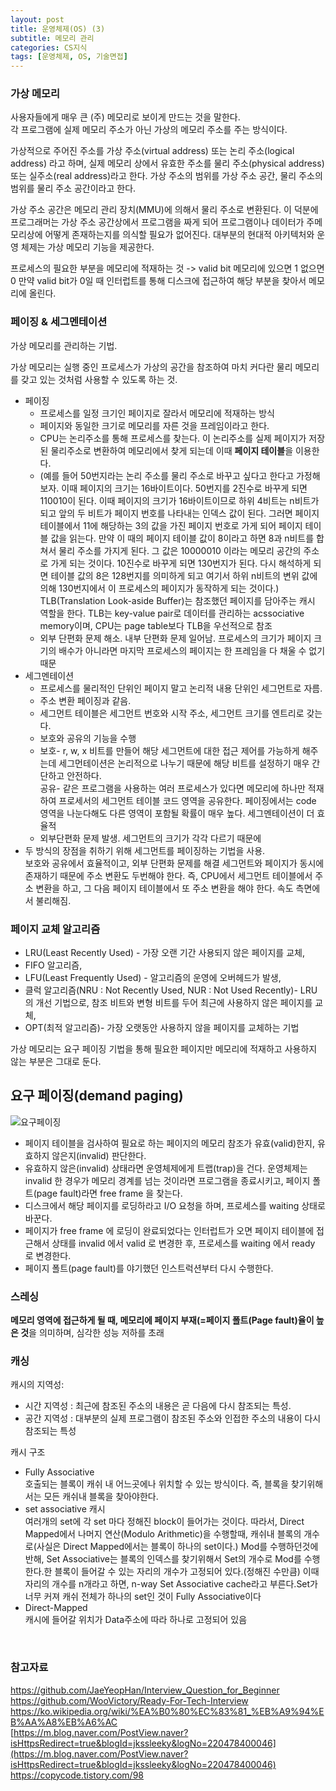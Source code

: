 ```yaml
---
layout: post
title: 운영체제(OS) (3)
subtitle: 메모리 관리
categories: CS지식
tags: [운영체제, OS, 기술면접]
---
```

### 가상 메모리
    
사용자들에게 매우 큰 (주) 메모리로 보이게 만드는 것을 말한다.  
각 프로그램에 실제 메모리 주소가 아닌 가상의 메모리 주소를 주는 방식이다.


가상적으로 주어진 주소를 가상 주소(virtual address) 또는 논리 주소(logical address) 라고 하며, 실제 메모리 상에서 유효한 주소를 물리 주소(physical address) 또는 실주소(real address)라고 한다. 가상 주소의 범위를 가상 주소 공간, 물리 주소의 범위를 물리 주소 공간이라고 한다.   


가상 주소 공간은 메모리 관리 장치(MMU)에 의해서 물리 주소로 변환된다. 이 덕분에 프로그래머는 가상 주소 공간상에서 프로그램을 짜게 되어 프로그램이나 데이터가 주메모리상에 어떻게 존재하는지를 의식할 필요가 없어진다. 대부분의 현대적 아키텍처와 운영 체제는 가상 메모리 기능을 제공한다.


프로세스의 필요한 부분을 메모리에 적재하는 것 -> valid bit 메모리에 있으면 1 없으면 0
만약 valid bit가 0일 때 인터럽트를 통해 디스크에 접근하여 해당 부분을 찾아서 메모리에 올린다.

### 페이징 & 세그멘테이션
    
가상 메모리를 관리하는 기법.

가상 메모리는 실행 중인 프로세스가 가상의 공간을 참조하여 마치 커다란 물리 메모리를 갖고 있는 것처럼 사용할 수 있도록 하는 것. 

- 페이징
    - 프로세스를 일정 크기인 페이지로 잘라서 메모리에 적재하는 방식
    - 페이지와 동일한 크기로 메모리를 자른 것을 프레임이라고 한다.
    - CPU는 논리주소를 통해 프로세스를 찾는다. 이 논리주소를 실제 페이지가 저장된 물리주소로 변환하여 메모리에서 찾게 되는데 이때 **페이지 테이블**을 이용한다.
    - (예를 들어 50번지라는 논리 주소를 물리 주소로 바꾸고 싶다고 한다고 가정해보자. 이때 페이지의 크기는 16바이트이다. 50번지를 2진수로 바꾸게 되면 110010이 된다. 이때 페이지의 크기가 16바이트이므로 하위 4비트는 n비트가 되고 앞의 두 비트가 페이지 번호를 나타내는 인덱스 값이 된다. 그러면 페이지 테이블에서 11에 해당하는 3의 값을 가진 페이지 번호로 가게 되어 페이지 테이블 값을 읽는다. 만약 이 때의 페이지 테이블 값이 8이라고 하면 8과 n비트를 합쳐서 물리 주소를 가지게 된다. 그 값은 10000010 이라는 메모리 공간의 주소로 가게 되는 것이다. 10진수로 바꾸게 되면 130번지가 된다. 다시 해석하게 되면 테이블 값의 8은 128번지를 의미하게 되고 여기서 하위 n비트의 변위 값에 의해 130번지에서 이 프로세스의 페이지가 동작하게 되는 것이다.)
    TLB(Translation Look-aside Buffer)는 참조했던 페이지를 담아주는 캐시 역할을 한다. TLB는 key-value pair로 데이터를 관리하는 acssociative memory이며, CPU는 page table보다 TLB을 우선적으로 참조
    - 외부 단편화 문제 해소. 내부 단편화 문제 일어남. 프로세스의 크기가 페이지 크기의 배수가 아니라면 마지막 프로세스의 페이지는 한 프레임을 다 채울 수 없기 때문
- 세그멘테이션
    - 프로세스를 물리적인 단위인 페이지 말고 논리적 내용 단위인 세그먼트로 자름.
    - 주소 변환 페이징과 같음.
    - 세그먼트 테이블은 세그먼트 번호와 시작 주소, 세그먼트 크기를 엔트리로 갖는다.
    - 보호와 공유의 기능을 수행
    - 보호- r, w, x 비트를 만들어 해당 세그먼트에 대한 접근 제어를 가능하게 해주는데 세그먼테이션은 논리적으로 나누기 때문에 해당 비트를 설정하기 매우 간단하고 안전하다.  
    공유- 같은 프로그램을 사용하는 여러 프로세스가 있다면 메모리에 하나만 적재하여 프로세서의 세그먼트 테이블 코드 영역을 공유한다. 페이징에서는 code 영역을 나눈다해도 다른 영역이 포함될 확률이 매우 높다. 세그멘테이션이 더 효율적
    - 외부단편화 문제 발생. 세그먼트의 크기가 각각 다르기 때문에
- 두 방식의 장점을 취하기 위해 세그먼트를 페이징하는 기법을 사용.  
    보호와 공유에서 효율적이고, 외부 단편화 문제를 해결
    세그먼트와 페이지가 동시에 존재하기 때문에 주소 변환도 두번해야 한다. 즉, CPU에서 세그먼트 테이블에서 주소 변환을 하고, 그 다음 페이지 테이블에서 또 주소 변환을 해야 한다. 속도 측면에서 불리해짐.

### 페이지 교체 알고리즘
- LRU(Least Recently Used) - 가장 오랜 기간 사용되지 않은 페이지를 교체,  
- FIFO 알고리즘,  
- LFU(Least Frequently Used) - 알고리즘의 운영에 오버헤드가 발생, 
- 클럭 알고리즘(NRU : Not Recently Used, NUR : Not Used Recently)- LRU의 개선 기법으로, 참조 비트와 변형 비트를 두어 최근에 사용하지 않은 페이지를 교체,  
- OPT(최적 알고리즘)- 가장 오랫동안 사용하지 않을 페이지를 교체하는 기법

가상 메모리는 요구 페이징 기법을 통해 필요한 페이지만 메모리에 적재하고 사용하지 않는 부분은 그대로 둔다.


## 요구 페이징(demand paging)
![요구페이징](https://1.bp.blogspot.com/-o8AqdgzCqUs/WRxgx5xWNGI/AAAAAAAABSs/p30dpHJHwtcKS671feGtSuWcbzMrDJdXgCLcB/s1600/DemandPaging2.jpg)
- 페이지 테이블을 검사하여 필요로 하는 페이지의 메모리 참조가 유효(valid)한지, 유효하지 않은지(invalid)
판단한다.  
-  유효하지 않은(invalid) 상태라면 운영체제에게 트랩(trap)을 건다. 운영체제는 invalid 한 경우가 메모리
경계를 넘는 것이라면 프로그램을 종료시키고, 페이지 폴트(page fault)라면 free frame 을 찾는다.
-  디스크에서 해당 페이지를 로딩하라고 I/O 요청을 하며, 프로세스를 waiting 상태로 바꾼다.
-  페이지가 free frame 에 로딩이 완료되었다는 인터럽트가 오면 페이지 테이블에 접근해서 상태를 invalid 에서
valid 로 변경한 후, 프로세스를 waiting 에서 ready 로 변경한다.
-  페이지 폴트(page fault)를 야기했던 인스트럭션부터 다시 수행한다.


### 스레싱 
**메모리 영역에 접근하게 될 때, 메모리에 페이지 부재(=페이지 폴트(Page fault)율이 높은 것**을 의미하며, 심각한 성능 저하를 초래


### 캐싱
    
캐시의 지역성:

- 시간 지역성 : 최근에 참조된 주소의 내용은 곧 다음에 다시 참조되는 특성.
- 공간 지역성 : 대부분의 실제 프로그램이 참조된 주소와 인접한 주소의 내용이 다시 참조되는 특성

캐시 구조  
- Fully Associative  
호출되는 블록이 캐쉬 내 어느곳에나 위치할 수 있는 방식이다. 즉, 블록을 찾기위해서는 모든 캐쉬내 블록을 찾아야한다.
- set associative 캐시  
여러개의 set에 각 set 마다 정해진 block이 들어가는 것이다. 따라서, Direct Mapped에서 나머지 연산(Modulo Arithmetic)을 수행할때, 캐쉬내 블록의 개수로(사실은 Direct Mapped에서는 블록이 하나의 set이다.) Mod를 수행하던것에 반해, Set Associative는 블록의 인덱스를 찾기위해서 Set의 개수로 Mod를 수행한다.한 블록이 들어갈 수 있는 자리의 개수가 고정되어 있다.(정해진 수만큼) 이때 자리의 개수를 n개라고 하면, n-way Set Associative cache라고 부른다.Set가 너무 커져 캐쉬 전체가 하나의 set인 것이 Fully Associative이다
- Direct-Mapped  
캐시에 들어갈 위치가 Data주소에 따라 하나로 고정되어 있음

<br/>

### 참고자료
<https://github.com/JaeYeopHan/Interview_Question_for_Beginner>  
<https://github.com/WooVictory/Ready-For-Tech-Interview>  
<https://ko.wikipedia.org/wiki/%EA%B0%80%EC%83%81_%EB%A9%94%EB%AA%A8%EB%A6%AC>  
[https://m.blog.naver.com/PostView.naver?isHttpsRedirect=true&blogId=jkssleeky&logNo=220478400046](https://m.blog.naver.com/PostView.naver?isHttpsRedirect=true&blogId=jkssleeky&logNo=220478400046)
<https://copycode.tistory.com/98>